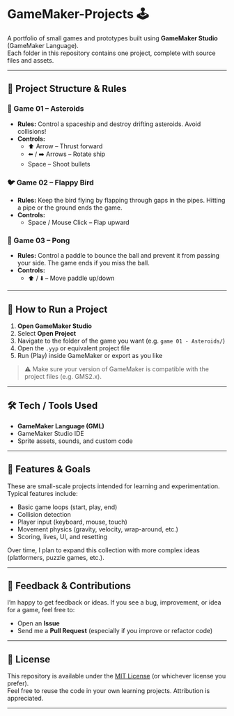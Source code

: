 # GameMaker-Projects 🕹️

A portfolio of small games and prototypes built using **GameMaker Studio** (GameMaker Language).  
Each folder in this repository contains one project, complete with source files and assets.

---

## 📂 Project Structure & Rules

### 🎯 Game 01 – Asteroids
- **Rules:** Control a spaceship and destroy drifting asteroids. Avoid collisions!  
- **Controls:**  
  - ⬆️ Arrow – Thrust forward  
  - ⬅️ / ➡️ Arrows – Rotate ship  
  - Space – Shoot bullets  

### 🐦 Game 02 – Flappy Bird
- **Rules:** Keep the bird flying by flapping through gaps in the pipes. Hitting a pipe or the ground ends the game.  
- **Controls:**  
  - Space / Mouse Click – Flap upward  

### 🏓 Game 03 – Pong
- **Rules:** Control a paddle to bounce the ball and prevent it from passing your side. The game ends if you miss the ball.  
- **Controls:**  
  - ⬆️ / ⬇️ – Move paddle up/down  

---

## 🚀 How to Run a Project

1. **Open GameMaker Studio**  
2. Select **Open Project**  
3. Navigate to the folder of the game you want (e.g. `game 01 - Asteroids/`)  
4. Open the `.yyp` or equivalent project file  
5. Run (Play) inside GameMaker or export as you like  

> ⚠️ Make sure your version of GameMaker is compatible with the project files (e.g. GMS2.x).

---

## 🛠 Tech / Tools Used

- **GameMaker Language (GML)**  
- GameMaker Studio IDE  
- Sprite assets, sounds, and custom code  

---

## 📌 Features & Goals

These are small-scale projects intended for learning and experimentation.  
Typical features include:

- Basic game loops (start, play, end)  
- Collision detection  
- Player input (keyboard, mouse, touch)  
- Movement physics (gravity, velocity, wrap-around, etc.)  
- Scoring, lives, UI, and resetting  

Over time, I plan to expand this collection with more complex ideas (platformers, puzzle games, etc.).

---

## 📧 Feedback & Contributions

I’m happy to get feedback or ideas. If you see a bug, improvement, or idea for a game, feel free to:

- Open an **Issue**  
- Send me a **Pull Request** (especially if you improve or refactor code)  

---

## 📜 License

This repository is available under the [MIT License](LICENSE) (or whichever license you prefer).  
Feel free to reuse the code in your own learning projects. Attribution is appreciated.

---
